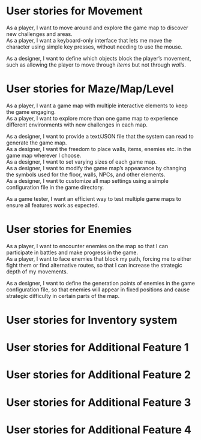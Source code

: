 # User stories for Movement
As a player, I want to move around and explore the game map to discover new challenges and areas.<br>
As a player, I want a keyboard-only interface that lets me move the character using simple key presses, without needing to use the mouse.<br>

As a designer, I want to define which objects block the player’s movement, such as allowing the player to move through *items* but not through *walls*.<br>



# User stories for Maze/Map/Level
As a player, I want a game map with multiple interactive elements to keep the game engaging.<br>
As a player, I want to explore more than one game map to experience different environments with new challenges in each map.<br>

As a designer, I want to provide a text/JSON file that the system can read to generate the game map.<br>
As a designer, I want the freedom to place walls, items, enemies etc. in the game map wherever I choose.<br>
As a designer, I want to set varying sizes of each game map.<br>
As a designer, I want to modify the game map’s appearance by changing the symbols used for the floor, walls, NPCs, and other elements.<br>
As a designer, I want to customize all map settings using a simple configuration file in the game directory.<br>

As a game tester, I want an efficient way to test multiple game maps to ensure all features work as expected.<br>


# User stories for Enemies
As a player, I want to encounter enemies on the map so that I can participate in battles and make progress in the game.<br>
As a player, I want to face enemies that block my path, forcing me to either fight them or find alternative routes, so that I can increase the strategic depth of my movements.<br>

As a designer, I want to define the generation points of enemies in the game configuration file, so that enemies will appear in fixed positions and cause strategic difficulty in certain parts of the map.<br>

# User stories for Inventory system

# User stories for Additional Feature 1

# User stories for Additional Feature 2

# User stories for Additional Feature 3

# User stories for Additional Feature 4
